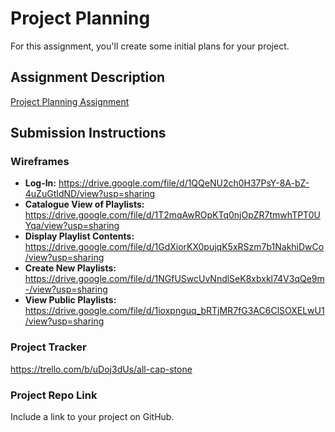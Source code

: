 # Project Planning
For this assignment, you'll create some initial plans for your project.

## Assignment Description
[Project Planning Assignment](https://education.launchcode.org/liftoff/modules/assignments/project-planning)

## Submission Instructions

### Wireframes

* **Log-In:** https://drive.google.com/file/d/1QQeNU2ch0H37PsY-8A-bZ-4uZuGtIdND/view?usp=sharing
* **Catalogue View of Playlists:** https://drive.google.com/file/d/1T2mqAwROpKTq0njOpZR7tmwhTPT0UYqa/view?usp=sharing
* **Display Playlist Contents:** https://drive.google.com/file/d/1GdXiorKX0pujqK5xRSzm7b1NakhiDwCo/view?usp=sharing
* **Create New Playlists:** https://drive.google.com/file/d/1NGfUSwcUvNndlSeK8xbxkl74V3qQe9m-/view?usp=sharing
* **View Public Playlists:** https://drive.google.com/file/d/1ioxpnguq_bRTjMR7fG3AC6ClSOXELwU1/view?usp=sharing

### Project Tracker

https://trello.com/b/uDoj3dUs/all-cap-stone

### Project Repo Link

Include a link to your project on GitHub.
